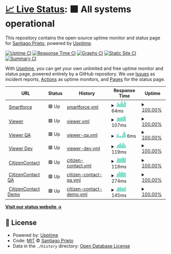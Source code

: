 # [📈 Live Status](https://demo.upptime.js.org): <!--live status--> **🟩 All systems operational**

This repository contains the open-source uptime monitor and status page for [Santiago Prieto](https://demo.upptime.js.org), powered by [Upptime](https://github.com/upptime/upptime).

[![Uptime CI](https://github.com/prietosanti/upptime-test/workflows/Uptime%20CI/badge.svg)](https://github.com/prietosanti/upptime-test/actions?query=workflow%3A%22Uptime+CI%22)
[![Response Time CI](https://github.com/prietosanti/upptime-test/workflows/Response%20Time%20CI/badge.svg)](https://github.com/prietosanti/upptime-test/actions?query=workflow%3A%22Response+Time+CI%22)
[![Graphs CI](https://github.com/prietosanti/upptime-test/workflows/Graphs%20CI/badge.svg)](https://github.com/prietosanti/upptime-test/actions?query=workflow%3A%22Graphs+CI%22)
[![Static Site CI](https://github.com/prietosanti/upptime-test/workflows/Static%20Site%20CI/badge.svg)](https://github.com/prietosanti/upptime-test/actions?query=workflow%3A%22Static+Site+CI%22)
[![Summary CI](https://github.com/prietosanti/upptime-test/workflows/Summary%20CI/badge.svg)](https://github.com/prietosanti/upptime-test/actions?query=workflow%3A%22Summary+CI%22)

With [Upptime](https://upptime.js.org), you can get your own unlimited and free uptime monitor and status page, powered entirely by a GitHub repository. We use [Issues](https://github.com/prietosanti/upptime-test/issues) as incident reports, [Actions](https://github.com/prietosanti/upptime-test/actions) as uptime monitors, and [Pages](https://demo.upptime.js.org) for the status page.

<!--start: status pages-->
<!-- This summary is generated by Upptime (https://github.com/upptime/upptime) -->
<!-- Do not edit this manually, your changes will be overwritten -->
<!-- prettier-ignore -->
| URL | Status | History | Response Time | Uptime |
| --- | ------ | ------- | ------------- | ------ |
| <img alt="" src="https://favicons.githubusercontent.com/smartforcetech.com" height="13"> [Smartforce](https://smartforcetech.com) | 🟩 Up | [smartforce.yml](https://github.com/prietosanti/upptime-test/commits/HEAD/history/smartforce.yml) | <details><summary><img alt="Response time graph" src="./graphs/smartforce/response-time-week.png" height="20"> 64ms</summary><br><a href="https://prietosanti.github.io/upptime-test/history/smartforce"><img alt="Response time 149" src="https://img.shields.io/endpoint?url=https%3A%2F%2Fraw.githubusercontent.com%2Fprietosanti%2Fupptime-test%2FHEAD%2Fapi%2Fsmartforce%2Fresponse-time.json"></a><br><a href="https://prietosanti.github.io/upptime-test/history/smartforce"><img alt="24-hour response time 58" src="https://img.shields.io/endpoint?url=https%3A%2F%2Fraw.githubusercontent.com%2Fprietosanti%2Fupptime-test%2FHEAD%2Fapi%2Fsmartforce%2Fresponse-time-day.json"></a><br><a href="https://prietosanti.github.io/upptime-test/history/smartforce"><img alt="7-day response time 64" src="https://img.shields.io/endpoint?url=https%3A%2F%2Fraw.githubusercontent.com%2Fprietosanti%2Fupptime-test%2FHEAD%2Fapi%2Fsmartforce%2Fresponse-time-week.json"></a><br><a href="https://prietosanti.github.io/upptime-test/history/smartforce"><img alt="30-day response time 149" src="https://img.shields.io/endpoint?url=https%3A%2F%2Fraw.githubusercontent.com%2Fprietosanti%2Fupptime-test%2FHEAD%2Fapi%2Fsmartforce%2Fresponse-time-month.json"></a><br><a href="https://prietosanti.github.io/upptime-test/history/smartforce"><img alt="1-year response time 149" src="https://img.shields.io/endpoint?url=https%3A%2F%2Fraw.githubusercontent.com%2Fprietosanti%2Fupptime-test%2FHEAD%2Fapi%2Fsmartforce%2Fresponse-time-year.json"></a></details> | <details><summary><a href="https://prietosanti.github.io/upptime-test/history/smartforce">100.00%</a></summary><a href="https://prietosanti.github.io/upptime-test/history/smartforce"><img alt="All-time uptime 100.00%" src="https://img.shields.io/endpoint?url=https%3A%2F%2Fraw.githubusercontent.com%2Fprietosanti%2Fupptime-test%2FHEAD%2Fapi%2Fsmartforce%2Fuptime.json"></a><br><a href="https://prietosanti.github.io/upptime-test/history/smartforce"><img alt="24-hour uptime 100.00%" src="https://img.shields.io/endpoint?url=https%3A%2F%2Fraw.githubusercontent.com%2Fprietosanti%2Fupptime-test%2FHEAD%2Fapi%2Fsmartforce%2Fuptime-day.json"></a><br><a href="https://prietosanti.github.io/upptime-test/history/smartforce"><img alt="7-day uptime 100.00%" src="https://img.shields.io/endpoint?url=https%3A%2F%2Fraw.githubusercontent.com%2Fprietosanti%2Fupptime-test%2FHEAD%2Fapi%2Fsmartforce%2Fuptime-week.json"></a><br><a href="https://prietosanti.github.io/upptime-test/history/smartforce"><img alt="30-day uptime 100.00%" src="https://img.shields.io/endpoint?url=https%3A%2F%2Fraw.githubusercontent.com%2Fprietosanti%2Fupptime-test%2FHEAD%2Fapi%2Fsmartforce%2Fuptime-month.json"></a><br><a href="https://prietosanti.github.io/upptime-test/history/smartforce"><img alt="1-year uptime 100.00%" src="https://img.shields.io/endpoint?url=https%3A%2F%2Fraw.githubusercontent.com%2Fprietosanti%2Fupptime-test%2FHEAD%2Fapi%2Fsmartforce%2Fuptime-year.json"></a></details>
| <img alt="" src="https://favicons.githubusercontent.com/viewer-qa.smartforce.app" height="13"> [Viewer](https://viewer-qa.smartforce.app/) | 🟩 Up | [viewer.yml](https://github.com/prietosanti/upptime-test/commits/HEAD/history/viewer.yml) | <details><summary><img alt="Response time graph" src="./graphs/viewer/response-time-week.png" height="20"> 107ms</summary><br><a href="https://prietosanti.github.io/upptime-test/history/viewer"><img alt="Response time 175" src="https://img.shields.io/endpoint?url=https%3A%2F%2Fraw.githubusercontent.com%2Fprietosanti%2Fupptime-test%2FHEAD%2Fapi%2Fviewer%2Fresponse-time.json"></a><br><a href="https://prietosanti.github.io/upptime-test/history/viewer"><img alt="24-hour response time 100" src="https://img.shields.io/endpoint?url=https%3A%2F%2Fraw.githubusercontent.com%2Fprietosanti%2Fupptime-test%2FHEAD%2Fapi%2Fviewer%2Fresponse-time-day.json"></a><br><a href="https://prietosanti.github.io/upptime-test/history/viewer"><img alt="7-day response time 107" src="https://img.shields.io/endpoint?url=https%3A%2F%2Fraw.githubusercontent.com%2Fprietosanti%2Fupptime-test%2FHEAD%2Fapi%2Fviewer%2Fresponse-time-week.json"></a><br><a href="https://prietosanti.github.io/upptime-test/history/viewer"><img alt="30-day response time 175" src="https://img.shields.io/endpoint?url=https%3A%2F%2Fraw.githubusercontent.com%2Fprietosanti%2Fupptime-test%2FHEAD%2Fapi%2Fviewer%2Fresponse-time-month.json"></a><br><a href="https://prietosanti.github.io/upptime-test/history/viewer"><img alt="1-year response time 175" src="https://img.shields.io/endpoint?url=https%3A%2F%2Fraw.githubusercontent.com%2Fprietosanti%2Fupptime-test%2FHEAD%2Fapi%2Fviewer%2Fresponse-time-year.json"></a></details> | <details><summary><a href="https://prietosanti.github.io/upptime-test/history/viewer">100.00%</a></summary><a href="https://prietosanti.github.io/upptime-test/history/viewer"><img alt="All-time uptime 100.00%" src="https://img.shields.io/endpoint?url=https%3A%2F%2Fraw.githubusercontent.com%2Fprietosanti%2Fupptime-test%2FHEAD%2Fapi%2Fviewer%2Fuptime.json"></a><br><a href="https://prietosanti.github.io/upptime-test/history/viewer"><img alt="24-hour uptime 100.00%" src="https://img.shields.io/endpoint?url=https%3A%2F%2Fraw.githubusercontent.com%2Fprietosanti%2Fupptime-test%2FHEAD%2Fapi%2Fviewer%2Fuptime-day.json"></a><br><a href="https://prietosanti.github.io/upptime-test/history/viewer"><img alt="7-day uptime 100.00%" src="https://img.shields.io/endpoint?url=https%3A%2F%2Fraw.githubusercontent.com%2Fprietosanti%2Fupptime-test%2FHEAD%2Fapi%2Fviewer%2Fuptime-week.json"></a><br><a href="https://prietosanti.github.io/upptime-test/history/viewer"><img alt="30-day uptime 100.00%" src="https://img.shields.io/endpoint?url=https%3A%2F%2Fraw.githubusercontent.com%2Fprietosanti%2Fupptime-test%2FHEAD%2Fapi%2Fviewer%2Fuptime-month.json"></a><br><a href="https://prietosanti.github.io/upptime-test/history/viewer"><img alt="1-year uptime 100.00%" src="https://img.shields.io/endpoint?url=https%3A%2F%2Fraw.githubusercontent.com%2Fprietosanti%2Fupptime-test%2FHEAD%2Fapi%2Fviewer%2Fuptime-year.json"></a></details>
| <img alt="" src="https://favicons.githubusercontent.com/viewer-qa.smartforce.app" height="13"> [Viewer QA](https://viewer-qa.smartforce.app/) | 🟩 Up | [viewer-qa.yml](https://github.com/prietosanti/upptime-test/commits/HEAD/history/viewer-qa.yml) | <details><summary><img alt="Response time graph" src="./graphs/viewer-qa/response-time-week.png" height="20"> 6ms</summary><br><a href="https://prietosanti.github.io/upptime-test/history/viewer-qa"><img alt="Response time 19" src="https://img.shields.io/endpoint?url=https%3A%2F%2Fraw.githubusercontent.com%2Fprietosanti%2Fupptime-test%2FHEAD%2Fapi%2Fviewer-qa%2Fresponse-time.json"></a><br><a href="https://prietosanti.github.io/upptime-test/history/viewer-qa"><img alt="24-hour response time 3" src="https://img.shields.io/endpoint?url=https%3A%2F%2Fraw.githubusercontent.com%2Fprietosanti%2Fupptime-test%2FHEAD%2Fapi%2Fviewer-qa%2Fresponse-time-day.json"></a><br><a href="https://prietosanti.github.io/upptime-test/history/viewer-qa"><img alt="7-day response time 6" src="https://img.shields.io/endpoint?url=https%3A%2F%2Fraw.githubusercontent.com%2Fprietosanti%2Fupptime-test%2FHEAD%2Fapi%2Fviewer-qa%2Fresponse-time-week.json"></a><br><a href="https://prietosanti.github.io/upptime-test/history/viewer-qa"><img alt="30-day response time 19" src="https://img.shields.io/endpoint?url=https%3A%2F%2Fraw.githubusercontent.com%2Fprietosanti%2Fupptime-test%2FHEAD%2Fapi%2Fviewer-qa%2Fresponse-time-month.json"></a><br><a href="https://prietosanti.github.io/upptime-test/history/viewer-qa"><img alt="1-year response time 19" src="https://img.shields.io/endpoint?url=https%3A%2F%2Fraw.githubusercontent.com%2Fprietosanti%2Fupptime-test%2FHEAD%2Fapi%2Fviewer-qa%2Fresponse-time-year.json"></a></details> | <details><summary><a href="https://prietosanti.github.io/upptime-test/history/viewer-qa">100.00%</a></summary><a href="https://prietosanti.github.io/upptime-test/history/viewer-qa"><img alt="All-time uptime 100.00%" src="https://img.shields.io/endpoint?url=https%3A%2F%2Fraw.githubusercontent.com%2Fprietosanti%2Fupptime-test%2FHEAD%2Fapi%2Fviewer-qa%2Fuptime.json"></a><br><a href="https://prietosanti.github.io/upptime-test/history/viewer-qa"><img alt="24-hour uptime 100.00%" src="https://img.shields.io/endpoint?url=https%3A%2F%2Fraw.githubusercontent.com%2Fprietosanti%2Fupptime-test%2FHEAD%2Fapi%2Fviewer-qa%2Fuptime-day.json"></a><br><a href="https://prietosanti.github.io/upptime-test/history/viewer-qa"><img alt="7-day uptime 100.00%" src="https://img.shields.io/endpoint?url=https%3A%2F%2Fraw.githubusercontent.com%2Fprietosanti%2Fupptime-test%2FHEAD%2Fapi%2Fviewer-qa%2Fuptime-week.json"></a><br><a href="https://prietosanti.github.io/upptime-test/history/viewer-qa"><img alt="30-day uptime 100.00%" src="https://img.shields.io/endpoint?url=https%3A%2F%2Fraw.githubusercontent.com%2Fprietosanti%2Fupptime-test%2FHEAD%2Fapi%2Fviewer-qa%2Fuptime-month.json"></a><br><a href="https://prietosanti.github.io/upptime-test/history/viewer-qa"><img alt="1-year uptime 100.00%" src="https://img.shields.io/endpoint?url=https%3A%2F%2Fraw.githubusercontent.com%2Fprietosanti%2Fupptime-test%2FHEAD%2Fapi%2Fviewer-qa%2Fuptime-year.json"></a></details>
| <img alt="" src="https://favicons.githubusercontent.com/viewer-dev.smartforce.app" height="13"> [Viewer Dev](https://viewer-dev.smartforce.app/) | 🟩 Up | [viewer-dev.yml](https://github.com/prietosanti/upptime-test/commits/HEAD/history/viewer-dev.yml) | <details><summary><img alt="Response time graph" src="./graphs/viewer-dev/response-time-week.png" height="20"> 119ms</summary><br><a href="https://prietosanti.github.io/upptime-test/history/viewer-dev"><img alt="Response time 215" src="https://img.shields.io/endpoint?url=https%3A%2F%2Fraw.githubusercontent.com%2Fprietosanti%2Fupptime-test%2FHEAD%2Fapi%2Fviewer-dev%2Fresponse-time.json"></a><br><a href="https://prietosanti.github.io/upptime-test/history/viewer-dev"><img alt="24-hour response time 158" src="https://img.shields.io/endpoint?url=https%3A%2F%2Fraw.githubusercontent.com%2Fprietosanti%2Fupptime-test%2FHEAD%2Fapi%2Fviewer-dev%2Fresponse-time-day.json"></a><br><a href="https://prietosanti.github.io/upptime-test/history/viewer-dev"><img alt="7-day response time 119" src="https://img.shields.io/endpoint?url=https%3A%2F%2Fraw.githubusercontent.com%2Fprietosanti%2Fupptime-test%2FHEAD%2Fapi%2Fviewer-dev%2Fresponse-time-week.json"></a><br><a href="https://prietosanti.github.io/upptime-test/history/viewer-dev"><img alt="30-day response time 215" src="https://img.shields.io/endpoint?url=https%3A%2F%2Fraw.githubusercontent.com%2Fprietosanti%2Fupptime-test%2FHEAD%2Fapi%2Fviewer-dev%2Fresponse-time-month.json"></a><br><a href="https://prietosanti.github.io/upptime-test/history/viewer-dev"><img alt="1-year response time 215" src="https://img.shields.io/endpoint?url=https%3A%2F%2Fraw.githubusercontent.com%2Fprietosanti%2Fupptime-test%2FHEAD%2Fapi%2Fviewer-dev%2Fresponse-time-year.json"></a></details> | <details><summary><a href="https://prietosanti.github.io/upptime-test/history/viewer-dev">100.00%</a></summary><a href="https://prietosanti.github.io/upptime-test/history/viewer-dev"><img alt="All-time uptime 100.00%" src="https://img.shields.io/endpoint?url=https%3A%2F%2Fraw.githubusercontent.com%2Fprietosanti%2Fupptime-test%2FHEAD%2Fapi%2Fviewer-dev%2Fuptime.json"></a><br><a href="https://prietosanti.github.io/upptime-test/history/viewer-dev"><img alt="24-hour uptime 100.00%" src="https://img.shields.io/endpoint?url=https%3A%2F%2Fraw.githubusercontent.com%2Fprietosanti%2Fupptime-test%2FHEAD%2Fapi%2Fviewer-dev%2Fuptime-day.json"></a><br><a href="https://prietosanti.github.io/upptime-test/history/viewer-dev"><img alt="7-day uptime 100.00%" src="https://img.shields.io/endpoint?url=https%3A%2F%2Fraw.githubusercontent.com%2Fprietosanti%2Fupptime-test%2FHEAD%2Fapi%2Fviewer-dev%2Fuptime-week.json"></a><br><a href="https://prietosanti.github.io/upptime-test/history/viewer-dev"><img alt="30-day uptime 100.00%" src="https://img.shields.io/endpoint?url=https%3A%2F%2Fraw.githubusercontent.com%2Fprietosanti%2Fupptime-test%2FHEAD%2Fapi%2Fviewer-dev%2Fuptime-month.json"></a><br><a href="https://prietosanti.github.io/upptime-test/history/viewer-dev"><img alt="1-year uptime 100.00%" src="https://img.shields.io/endpoint?url=https%3A%2F%2Fraw.githubusercontent.com%2Fprietosanti%2Fupptime-test%2FHEAD%2Fapi%2Fviewer-dev%2Fuptime-year.json"></a></details>
| <img alt="" src="https://favicons.githubusercontent.com/citizencontact.app" height="13"> [CitizenContact](https://citizencontact.app) | 🟩 Up | [citizen-contact.yml](https://github.com/prietosanti/upptime-test/commits/HEAD/history/citizen-contact.yml) | <details><summary><img alt="Response time graph" src="./graphs/citizen-contact/response-time-week.png" height="20"> 118ms</summary><br><a href="https://prietosanti.github.io/upptime-test/history/citizen-contact"><img alt="Response time 191" src="https://img.shields.io/endpoint?url=https%3A%2F%2Fraw.githubusercontent.com%2Fprietosanti%2Fupptime-test%2FHEAD%2Fapi%2Fcitizen-contact%2Fresponse-time.json"></a><br><a href="https://prietosanti.github.io/upptime-test/history/citizen-contact"><img alt="24-hour response time 99" src="https://img.shields.io/endpoint?url=https%3A%2F%2Fraw.githubusercontent.com%2Fprietosanti%2Fupptime-test%2FHEAD%2Fapi%2Fcitizen-contact%2Fresponse-time-day.json"></a><br><a href="https://prietosanti.github.io/upptime-test/history/citizen-contact"><img alt="7-day response time 118" src="https://img.shields.io/endpoint?url=https%3A%2F%2Fraw.githubusercontent.com%2Fprietosanti%2Fupptime-test%2FHEAD%2Fapi%2Fcitizen-contact%2Fresponse-time-week.json"></a><br><a href="https://prietosanti.github.io/upptime-test/history/citizen-contact"><img alt="30-day response time 191" src="https://img.shields.io/endpoint?url=https%3A%2F%2Fraw.githubusercontent.com%2Fprietosanti%2Fupptime-test%2FHEAD%2Fapi%2Fcitizen-contact%2Fresponse-time-month.json"></a><br><a href="https://prietosanti.github.io/upptime-test/history/citizen-contact"><img alt="1-year response time 191" src="https://img.shields.io/endpoint?url=https%3A%2F%2Fraw.githubusercontent.com%2Fprietosanti%2Fupptime-test%2FHEAD%2Fapi%2Fcitizen-contact%2Fresponse-time-year.json"></a></details> | <details><summary><a href="https://prietosanti.github.io/upptime-test/history/citizen-contact">100.00%</a></summary><a href="https://prietosanti.github.io/upptime-test/history/citizen-contact"><img alt="All-time uptime 100.00%" src="https://img.shields.io/endpoint?url=https%3A%2F%2Fraw.githubusercontent.com%2Fprietosanti%2Fupptime-test%2FHEAD%2Fapi%2Fcitizen-contact%2Fuptime.json"></a><br><a href="https://prietosanti.github.io/upptime-test/history/citizen-contact"><img alt="24-hour uptime 100.00%" src="https://img.shields.io/endpoint?url=https%3A%2F%2Fraw.githubusercontent.com%2Fprietosanti%2Fupptime-test%2FHEAD%2Fapi%2Fcitizen-contact%2Fuptime-day.json"></a><br><a href="https://prietosanti.github.io/upptime-test/history/citizen-contact"><img alt="7-day uptime 100.00%" src="https://img.shields.io/endpoint?url=https%3A%2F%2Fraw.githubusercontent.com%2Fprietosanti%2Fupptime-test%2FHEAD%2Fapi%2Fcitizen-contact%2Fuptime-week.json"></a><br><a href="https://prietosanti.github.io/upptime-test/history/citizen-contact"><img alt="30-day uptime 100.00%" src="https://img.shields.io/endpoint?url=https%3A%2F%2Fraw.githubusercontent.com%2Fprietosanti%2Fupptime-test%2FHEAD%2Fapi%2Fcitizen-contact%2Fuptime-month.json"></a><br><a href="https://prietosanti.github.io/upptime-test/history/citizen-contact"><img alt="1-year uptime 100.00%" src="https://img.shields.io/endpoint?url=https%3A%2F%2Fraw.githubusercontent.com%2Fprietosanti%2Fupptime-test%2FHEAD%2Fapi%2Fcitizen-contact%2Fuptime-year.json"></a></details>
| <img alt="" src="https://favicons.githubusercontent.com/qa.citizencontact.app" height="13"> [CitizenContact QA](https://qa.citizencontact.app) | 🟩 Up | [citizen-contact-qa.yml](https://github.com/prietosanti/upptime-test/commits/HEAD/history/citizen-contact-qa.yml) | <details><summary><img alt="Response time graph" src="./graphs/citizen-contact-qa/response-time-week.png" height="20"> 274ms</summary><br><a href="https://prietosanti.github.io/upptime-test/history/citizen-contact-qa"><img alt="Response time 260" src="https://img.shields.io/endpoint?url=https%3A%2F%2Fraw.githubusercontent.com%2Fprietosanti%2Fupptime-test%2FHEAD%2Fapi%2Fcitizen-contact-qa%2Fresponse-time.json"></a><br><a href="https://prietosanti.github.io/upptime-test/history/citizen-contact-qa"><img alt="24-hour response time 1122" src="https://img.shields.io/endpoint?url=https%3A%2F%2Fraw.githubusercontent.com%2Fprietosanti%2Fupptime-test%2FHEAD%2Fapi%2Fcitizen-contact-qa%2Fresponse-time-day.json"></a><br><a href="https://prietosanti.github.io/upptime-test/history/citizen-contact-qa"><img alt="7-day response time 274" src="https://img.shields.io/endpoint?url=https%3A%2F%2Fraw.githubusercontent.com%2Fprietosanti%2Fupptime-test%2FHEAD%2Fapi%2Fcitizen-contact-qa%2Fresponse-time-week.json"></a><br><a href="https://prietosanti.github.io/upptime-test/history/citizen-contact-qa"><img alt="30-day response time 260" src="https://img.shields.io/endpoint?url=https%3A%2F%2Fraw.githubusercontent.com%2Fprietosanti%2Fupptime-test%2FHEAD%2Fapi%2Fcitizen-contact-qa%2Fresponse-time-month.json"></a><br><a href="https://prietosanti.github.io/upptime-test/history/citizen-contact-qa"><img alt="1-year response time 260" src="https://img.shields.io/endpoint?url=https%3A%2F%2Fraw.githubusercontent.com%2Fprietosanti%2Fupptime-test%2FHEAD%2Fapi%2Fcitizen-contact-qa%2Fresponse-time-year.json"></a></details> | <details><summary><a href="https://prietosanti.github.io/upptime-test/history/citizen-contact-qa">100.00%</a></summary><a href="https://prietosanti.github.io/upptime-test/history/citizen-contact-qa"><img alt="All-time uptime 99.47%" src="https://img.shields.io/endpoint?url=https%3A%2F%2Fraw.githubusercontent.com%2Fprietosanti%2Fupptime-test%2FHEAD%2Fapi%2Fcitizen-contact-qa%2Fuptime.json"></a><br><a href="https://prietosanti.github.io/upptime-test/history/citizen-contact-qa"><img alt="24-hour uptime 100.00%" src="https://img.shields.io/endpoint?url=https%3A%2F%2Fraw.githubusercontent.com%2Fprietosanti%2Fupptime-test%2FHEAD%2Fapi%2Fcitizen-contact-qa%2Fuptime-day.json"></a><br><a href="https://prietosanti.github.io/upptime-test/history/citizen-contact-qa"><img alt="7-day uptime 100.00%" src="https://img.shields.io/endpoint?url=https%3A%2F%2Fraw.githubusercontent.com%2Fprietosanti%2Fupptime-test%2FHEAD%2Fapi%2Fcitizen-contact-qa%2Fuptime-week.json"></a><br><a href="https://prietosanti.github.io/upptime-test/history/citizen-contact-qa"><img alt="30-day uptime 99.47%" src="https://img.shields.io/endpoint?url=https%3A%2F%2Fraw.githubusercontent.com%2Fprietosanti%2Fupptime-test%2FHEAD%2Fapi%2Fcitizen-contact-qa%2Fuptime-month.json"></a><br><a href="https://prietosanti.github.io/upptime-test/history/citizen-contact-qa"><img alt="1-year uptime 99.47%" src="https://img.shields.io/endpoint?url=https%3A%2F%2Fraw.githubusercontent.com%2Fprietosanti%2Fupptime-test%2FHEAD%2Fapi%2Fcitizen-contact-qa%2Fuptime-year.json"></a></details>
| <img alt="" src="https://favicons.githubusercontent.com/demo.citizencontact.app" height="13"> [CitizenContact Demo](https://demo.citizencontact.app) | 🟩 Up | [citizen-contact-demo.yml](https://github.com/prietosanti/upptime-test/commits/HEAD/history/citizen-contact-demo.yml) | <details><summary><img alt="Response time graph" src="./graphs/citizen-contact-demo/response-time-week.png" height="20"> 145ms</summary><br><a href="https://prietosanti.github.io/upptime-test/history/citizen-contact-demo"><img alt="Response time 257" src="https://img.shields.io/endpoint?url=https%3A%2F%2Fraw.githubusercontent.com%2Fprietosanti%2Fupptime-test%2FHEAD%2Fapi%2Fcitizen-contact-demo%2Fresponse-time.json"></a><br><a href="https://prietosanti.github.io/upptime-test/history/citizen-contact-demo"><img alt="24-hour response time 216" src="https://img.shields.io/endpoint?url=https%3A%2F%2Fraw.githubusercontent.com%2Fprietosanti%2Fupptime-test%2FHEAD%2Fapi%2Fcitizen-contact-demo%2Fresponse-time-day.json"></a><br><a href="https://prietosanti.github.io/upptime-test/history/citizen-contact-demo"><img alt="7-day response time 145" src="https://img.shields.io/endpoint?url=https%3A%2F%2Fraw.githubusercontent.com%2Fprietosanti%2Fupptime-test%2FHEAD%2Fapi%2Fcitizen-contact-demo%2Fresponse-time-week.json"></a><br><a href="https://prietosanti.github.io/upptime-test/history/citizen-contact-demo"><img alt="30-day response time 257" src="https://img.shields.io/endpoint?url=https%3A%2F%2Fraw.githubusercontent.com%2Fprietosanti%2Fupptime-test%2FHEAD%2Fapi%2Fcitizen-contact-demo%2Fresponse-time-month.json"></a><br><a href="https://prietosanti.github.io/upptime-test/history/citizen-contact-demo"><img alt="1-year response time 257" src="https://img.shields.io/endpoint?url=https%3A%2F%2Fraw.githubusercontent.com%2Fprietosanti%2Fupptime-test%2FHEAD%2Fapi%2Fcitizen-contact-demo%2Fresponse-time-year.json"></a></details> | <details><summary><a href="https://prietosanti.github.io/upptime-test/history/citizen-contact-demo">100.00%</a></summary><a href="https://prietosanti.github.io/upptime-test/history/citizen-contact-demo"><img alt="All-time uptime 99.89%" src="https://img.shields.io/endpoint?url=https%3A%2F%2Fraw.githubusercontent.com%2Fprietosanti%2Fupptime-test%2FHEAD%2Fapi%2Fcitizen-contact-demo%2Fuptime.json"></a><br><a href="https://prietosanti.github.io/upptime-test/history/citizen-contact-demo"><img alt="24-hour uptime 100.00%" src="https://img.shields.io/endpoint?url=https%3A%2F%2Fraw.githubusercontent.com%2Fprietosanti%2Fupptime-test%2FHEAD%2Fapi%2Fcitizen-contact-demo%2Fuptime-day.json"></a><br><a href="https://prietosanti.github.io/upptime-test/history/citizen-contact-demo"><img alt="7-day uptime 100.00%" src="https://img.shields.io/endpoint?url=https%3A%2F%2Fraw.githubusercontent.com%2Fprietosanti%2Fupptime-test%2FHEAD%2Fapi%2Fcitizen-contact-demo%2Fuptime-week.json"></a><br><a href="https://prietosanti.github.io/upptime-test/history/citizen-contact-demo"><img alt="30-day uptime 99.89%" src="https://img.shields.io/endpoint?url=https%3A%2F%2Fraw.githubusercontent.com%2Fprietosanti%2Fupptime-test%2FHEAD%2Fapi%2Fcitizen-contact-demo%2Fuptime-month.json"></a><br><a href="https://prietosanti.github.io/upptime-test/history/citizen-contact-demo"><img alt="1-year uptime 99.89%" src="https://img.shields.io/endpoint?url=https%3A%2F%2Fraw.githubusercontent.com%2Fprietosanti%2Fupptime-test%2FHEAD%2Fapi%2Fcitizen-contact-demo%2Fuptime-year.json"></a></details>

<!--end: status pages-->

[**Visit our status website →**](https://demo.upptime.js.org)

## 📄 License

- Powered by: [Upptime](https://github.com/upptime/upptime)
- Code: [MIT](./LICENSE) © [Santiago Prieto](https://demo.upptime.js.org)
- Data in the `./history` directory: [Open Database License](https://opendatacommons.org/licenses/odbl/1-0/)
